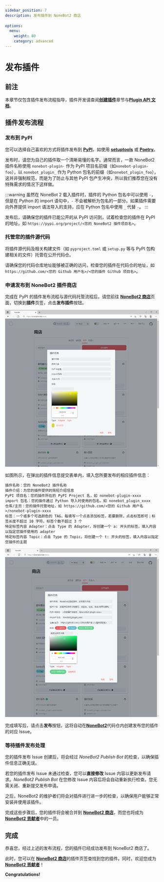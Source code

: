 ```yaml
---
sidebar_position: 7
description: 发布插件到 NoneBot2 商店

options:
  menu:
    weight: 80
    category: advanced
---
```


# 发布插件

## 前注

本章节仅包含插件发布流程指导，插件开发请查阅[**创建插件**](../tutorial/plugin/introduction.md)章节与[**Plugin API 文档**](../api/plugin/index.md)。

## 插件发布流程

### 发布到 PyPI

您可以选择自己喜欢的方式将插件发布到 [**PyPI**](https://pypi.org/)，如使用 [**setuptools**](https://pypi.org/project/setuptools/) 或 [**Poetry**](https://pypi.org/project/poetry/)。

发布时，请您为自己的插件取一个清晰易懂的名字。通常而言，一款 NoneBot2 插件名称使用 `nonebot-plugin-` 作为 PyPI 项目名前缀（如`nonebot-plugin-foo`），以 `nonebot_plugin_` 作为 Python 包名的前缀（如`nonebot_plugin_foo`），这并非强制规范，而是为了防止与其他 PyPI 包产生冲突，所以我们推荐您在没有特殊需求的情况下这样做。

:::warning
虽然在 NoneBot 2 载入插件时，插件的 Python 包名中可以使用 `-`，但是在 Python 的 import 语句中，`-` 不会被解析为包名的一部分。如果插件需要向外界提供 import 语法导入的支持，应在 Python 包名中使用 `_` 代替 `-`。
:::

发布后，请确保您的插件已能公开的从 PyPI 访问到，试着检查您的插件在 PyPI 的地址，如 `https://pypi.org/project/<您的 NoneBot2 插件项目名>`。

### 托管您的插件源代码

将插件源代码及相关构建文件（如 `pyproject.toml` 或 `setup.py` 等与 PyPI 包构建相关的文件）托管在公开代码仓。

请确保您的代码仓库地址能够被正确的访问，检查您的插件在代码仓的地址，如 `https://github.com/<您的 Github 用户名>/<您的插件 Github 项目名>`。

### 申请发布到 NoneBot2 插件商店

完成在 PyPI 的插件发布流程与源代码托管流程后，请您前往 [**NoneBot2 商店**](https://v2.nonebot.dev/store)页面，切换到**插件**页签，点击**发布插件**按钮。

![插件发布界面](./images/plugin_store_publish.png)

如图所示，在弹出的插件信息提交表单内，填入您所要发布的相应插件信息：

```text
插件名称：您的 NoneBot2 插件名称
插件介绍：为您的插件提供的简短介绍信息
PyPI 项目名：您的插件所在的 PyPI Project 名，如 nonebot-plugin-xxxx
import 包名：您的插件通过 Python 导入时使用的包名，如 nonebot_plugin_xxxx
仓库/主页：您的插件托管地址，如 https://github.com/<您的 Github 用户名>/nonebot-plugin-xxxx
标签：一个或多个可选颜色的 TAG，每填写一个点击添加标签，若要删除，点击标签即可；标签长度不超过 10 字符，标签个数不超过 3 个
特定标签内容 Adapter：点击 Type 的 Adapter，将创建一个 a: 开头的标签，填入内容以指定您插件使用的 adapter
特定标签内容 Topic：点击 Type 的 Topic，将创建一个 t: 开头的标签，填入内容以指定您插件的主题
```

![插件信息填写](./images/plugin_store_publish_2.png)

完成填写后，请点击**发布**按钮，这将自动在[**NoneBot2**](https://github.com/nonebot/nonebot2)代码仓内创建发布您的插件的对应 Issue。

### 等待插件发布处理

您的插件发布 Issue 创建后，将会经过 _NoneBot2 Publish Bot_ 的检查，以确保插件信息正确无误。

若您的插件发布 Issue 未通过检查，您可以**直接修改** Issue 内容以更新发布请求。_NoneBot2 Publish Bot_ 在您修改 Issue 内容后将会自动重新执行检查。您无需关闭、重新提交发布申请。

之后，NoneBot2 的维护者们将会对插件进行进一步的检查，以确保用户能够正常安装并使用该插件。

完成这些步骤后，您的插件将会被合并到 [**NoneBot2 商店**](https://v2.nonebot.dev/store)，而您也将成为 [**NoneBot2 贡献者**](https://github.com/nonebot/nonebot2/graphs/contributors)中的一员。

## 完成

恭喜您，经过上述的发布流程，您的插件已经成功发布到 NoneBot2 商店了。

此时，您可以在 [**NoneBot2 商店**](https://v2.nonebot.dev/store)的插件页签查找到您的插件。同时，欢迎您成为 [**NoneBot2 贡献者**](https://github.com/nonebot/nonebot2/graphs/contributors)！

**Congratulations!**
